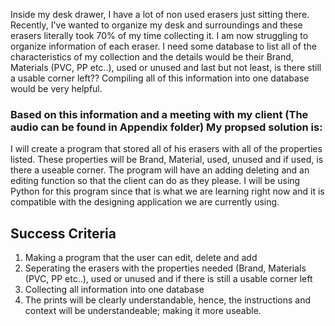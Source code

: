 

Inside my desk drawer, I have a lot of non used erasers just sitting there. Recently, I've wanted to organize my desk and surroundings and these erasers literally took 70% of my time collecting it.
I am now struggling to organize information of each eraser. I need some database to list all of the characteristics of my collection and the details would be their Brand, Materials (PVC, PP etc..), used or unused and last but not least, is there still a usable corner left??
Compiling all of this information into one database would be very helpful. 

### Based on this information and a meeting with my client (The audio can be found in Appendix folder) My propsed solution is:
I will create a program that stored all of his erasers with all of the properties listed. These properties will be Brand, Material, used, unused and if used, is there a useable corner. The program will have an adding deleting and an editing function so that the client can do as they please. I will be using Python for this program since that is what we are learning right now and it is compatible with the designing application we are currently using. 

## Success Criteria
1) Making a program that the user can edit, delete and add
2) Seperating the erasers with the properties needed (Brand, Materials (PVC, PP etc..), used or unused and if there is still a usable corner left
3) Collecting all information into one database
4) The prints will be clearly understandable, hence, the instructions and context will be understandeable; making it more useable.


